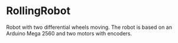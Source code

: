 # RollingRobot
Robot with two differential wheels moving. The robot is based on an Arduino Mega 2560 and two motors with encoders.
